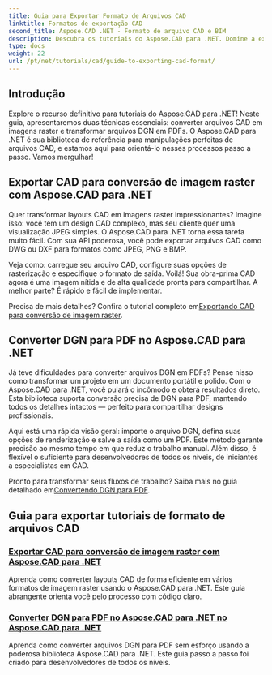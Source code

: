 ```yaml
---
title: Guia para Exportar Formato de Arquivos CAD
linktitle: Formatos de exportação CAD
second_title: Aspose.CAD .NET - Formato de arquivo CAD e BIM
description: Descubra os tutoriais do Aspose.CAD para .NET. Domine a exportação de arquivos CAD, a conversão de CAD para imagens raster e a transformação de DGN para PDF sem esforço.
type: docs
weight: 22
url: /pt/net/tutorials/cad/guide-to-exporting-cad-format/
---
```

## Introdução

Explore o recurso definitivo para tutoriais do Aspose.CAD para .NET! Neste guia, apresentaremos duas técnicas essenciais: converter arquivos CAD em imagens raster e transformar arquivos DGN em PDFs. O Aspose.CAD para .NET é sua biblioteca de referência para manipulações perfeitas de arquivos CAD, e estamos aqui para orientá-lo nesses processos passo a passo. Vamos mergulhar!

## Exportar CAD para conversão de imagem raster com Aspose.CAD para .NET  
Quer transformar layouts CAD em imagens raster impressionantes? Imagine isso: você tem um design CAD complexo, mas seu cliente quer uma visualização JPEG simples. O Aspose.CAD para .NET torna essa tarefa muito fácil. Com sua API poderosa, você pode exportar arquivos CAD como DWG ou DXF para formatos como JPEG, PNG e BMP.  

Veja como: carregue seu arquivo CAD, configure suas opções de rasterização e especifique o formato de saída. Voilá! Sua obra-prima CAD agora é uma imagem nítida e de alta qualidade pronta para compartilhar. A melhor parte? É rápido e fácil de implementar.  

 Precisa de mais detalhes? Confira o tutorial completo em[Exportando CAD para conversão de imagem raster](./export-cad-to-raster-image-conversion/).  

## Converter DGN para PDF no Aspose.CAD para .NET  
Já teve dificuldades para converter arquivos DGN em PDFs? Pense nisso como transformar um projeto em um documento portátil e polido. Com o Aspose.CAD para .NET, você pulará o incômodo e obterá resultados direto. Esta biblioteca suporta conversão precisa de DGN para PDF, mantendo todos os detalhes intactos — perfeito para compartilhar designs profissionais.  

Aqui está uma rápida visão geral: importe o arquivo DGN, defina suas opções de renderização e salve a saída como um PDF. Este método garante precisão ao mesmo tempo em que reduz o trabalho manual. Além disso, é flexível o suficiente para desenvolvedores de todos os níveis, de iniciantes a especialistas em CAD.  

Pronto para transformar seus fluxos de trabalho? Saiba mais no guia detalhado em[Convertendo DGN para PDF](./convert-dgn-to-pdf/).  

## Guia para exportar tutoriais de formato de arquivos CAD
### [Exportar CAD para conversão de imagem raster com Aspose.CAD para .NET](./export-cad-to-raster-image-conversion/)
Aprenda como converter layouts CAD de forma eficiente em vários formatos de imagem raster usando o Aspose.CAD para .NET. Este guia abrangente orienta você pelo processo com código claro.
### [Converter DGN para PDF no Aspose.CAD para .NET no Aspose.CAD para .NET](./convert-dgn-to-pdf/)
Aprenda como converter arquivos DGN para PDF sem esforço usando a poderosa biblioteca Aspose.CAD para .NET. Este guia passo a passo foi criado para desenvolvedores de todos os níveis.